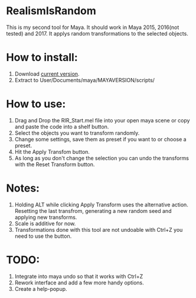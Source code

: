 # RealismIsRandom
This is my second tool for Maya. It should work in Maya 2015, 2016(not tested) and 2017.
It applys random transformations to the selected objects.

# How to install:
1. Download [current version](https://raw.githubusercontent.com/Notminor/RealismIsRandom/master/RealismIsRandom_1.0.2.zip).
2. Extract to User/Documents/maya/MAYAVERSION/scripts/

# How to use:
1. Drag and Drop the RIR_Start.mel file into your open maya scene or copy and paste the code into a shelf button.
2. Select the objects you want to transform randomly.
3. Change some settings, save them as preset if you want to or choose a preset.
4. Hit the Apply Transfom button.
5. As long as you don't change the selection you can undo the transforms with the Reset Transform button.

# Notes:
1. Holding ALT while clicking Apply Transform uses the alternative action. Resetting the last transfrom, generating a new random seed and applying new transforms.
2. Scale is additive for now.
3. Transformations done with this tool are not undoable with Ctrl+Z you need to use the button.

# TODO:
1. Integrate into maya undo so that it works with Ctrl+Z
2. Rework interface and add a few more handy options.
3. Create a help-popup.

